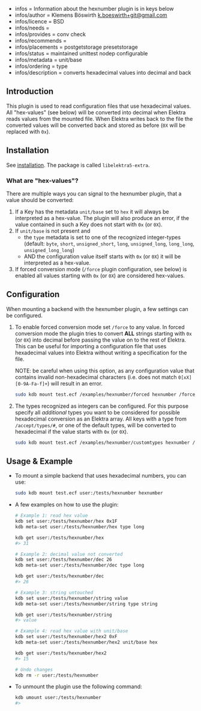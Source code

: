 - infos = Information about the hexnumber plugin is in keys below
- infos/author = Klemens Böswirth <k.boeswirth+git@gmail.com>
- infos/licence = BSD
- infos/needs =
- infos/provides = conv check
- infos/recommends =
- infos/placements = postgetstorage presetstorage
- infos/status = maintained unittest nodep configurable
- infos/metadata = unit/base
- infos/ordering = type
- infos/description = converts hexadecimal values into decimal and back

## Introduction

This plugin is used to read configuration files that use hexadecimal values. All "hex-values" (see below) will be
converted into decimal when Elektra reads values from the mounted file. When Elektra writes back to the file the converted values
will be converted back and stored as before (`0X` will be replaced with `0x`).

## Installation

See [installation](/doc/INSTALL.md).
The package is called `libelektra5-extra`.

### What are "hex-values"?

There are multiple ways you can signal to the hexnumber plugin, that a value should be converted:

1. If a Key has the metadata `unit/base` set to `hex` it will always be interpreted as a hex-value. The plugin will also produce an error,
   if the value contained in such a Key does not start with `0x` (or `0X`).
2. If `unit/base` is not present and
   - the `type` metadata is set to one of the recognized integer-types (default: `byte`, `short`, `unsigned_short`, `long`, `unsigned_long`,
     `long_long`, `unsigned_long_long`)
   - AND the configuration value itself starts with `0x` (or `0X`) it will be interpreted as a hex-value.
3. If forced conversion mode (`/force` plugin configuration, see below) is enabled all values starting with `0x` (or `0X`) are considered hex-values.

## Configuration

When mounting a backend with the hexnumber plugin, a few settings can be configured.

1. To enable forced conversion mode set `/force` to any value. In forced conversion mode the plugin tries to convert **ALL** strings
   starting with `0x` (or `0X`) into decimal before passing the value on to the rest of Elektra. This can be useful for importing a
   configuration file that uses hexadecimal values into Elektra without writing a specification for the file.

   NOTE: be careful when using this option, as any configuration value that contains invalid non-hexadecimal characters
   (i.e. does not match `0[xX][0-9A-Fa-f]+`) will result in an error.

   ```bash
   sudo kdb mount test.ecf /examples/hexnumber/forced hexnumber /force=1
   ```

2. The types recognized as integers can be configured. For this purpose specify all _additional_ types you want to be considered for
   possible hexadecimal conversion as an Elektra array. All keys with a type from `/accept/types/#`, or one of the default types, will
   be converted to hexadecimal if the value starts with `0x` (or `0X`).

   ```bash
   sudo kdb mount test.ecf /examples/hexnumber/customtypes hexnumber /accept/types/#0=customint /accept/types/#1=othercustomint
   ```

## Usage & Example

- To mount a simple backend that uses hexadecimal numbers, you can use:
  ```sh
  sudo kdb mount test.ecf user:/tests/hexnumber hexnumber
  ```
- A few examples on how to use the plugin:

  ```sh
  # Example 1: read hex value
  kdb set user:/tests/hexnumber/hex 0x1F
  kdb meta-set user:/tests/hexnumber/hex type long

  kdb get user:/tests/hexnumber/hex
  #> 31

  # Example 2: decimal value not converted
  kdb set user:/tests/hexnumber/dec 26
  kdb meta-set user:/tests/hexnumber/dec type long

  kdb get user:/tests/hexnumber/dec
  #> 26

  # Example 3: string untouched
  kdb set user:/tests/hexnumber/string value
  kdb meta-set user:/tests/hexnumber/string type string

  kdb get user:/tests/hexnumber/string
  #> value

  # Example 4: read hex value with unit/base
  kdb set user:/tests/hexnumber/hex2 0xF
  kdb meta-set user:/tests/hexnumber/hex2 unit/base hex

  kdb get user:/tests/hexnumber/hex2
  #> 15

  # Undo changes
  kdb rm -r user:/tests/hexnumber
  ```

- To unmount the plugin use the following command:
  ```sh
  kdb umount user:/tests/hexnumber
  #>
  ```
